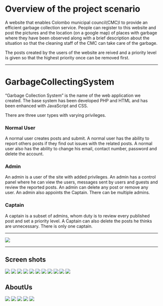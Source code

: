 # Overview of the project scenario  

A website that enables Colombo municipal council(CMC)l to provide an efficient garbage collection service. People can register to this website and post the pictures and the location (on a google map) of places with garbage where they have been observed along with a brief description about the situation so that the cleaning staff of the CMC can take care of the garbage. 

The posts created by the users of the website are reived and a priority level is given so that the highest priority once can be removed first.
***
# GarbageCollectingSystem

“Garbage Collection System” is the name of the web application we created. The base system has been developed PHP and HTML and has been enhanced with JavaScript and CSS. 

There are three user types with varying privileges.

### Normal User
A normal user creates posts and submit. A normal user has the ability to report others posts if they find out issues with the related posts. A normal user also has the ability to change his email, contact number, password and delete the account. 
### Admin
An admin is a user of the site with added privileges. An admin has a control panel where he can view the users, messages sent by users and guests and review the reported posts. An admin can delete any post or remove any user. An admin also appoints the Captain. There can be multiple admins.
### Captain
A captain is a subset of admins, whom duty is to review every published post and set a priority level. A Captain can also delete the posts he thinks are unnecessary. There is only one captain.
***
![](GarbageCollectionSystem/githubReedmeImages/er.png)
***
## Screen shots
![](GarbageCollectionSystem/githubReedmeImages/signup.png)
![](GarbageCollectionSystem/githubReedmeImages/login.png)
![](GarbageCollectionSystem/githubReedmeImages/reover.png)
![](GarbageCollectionSystem/githubReedmeImages/home.png)
![](GarbageCollectionSystem/githubReedmeImages/contactUs.png)
![](GarbageCollectionSystem/githubReedmeImages/posts.png)
![](GarbageCollectionSystem/githubReedmeImages/postsPage.png)
![](GarbageCollectionSystem/githubReedmeImages/postsPgeCaptain.png)
![](GarbageCollectionSystem/githubReedmeImages/vivingpostsUsers.png)
![](GarbageCollectionSystem/githubReedmeImages/vivingpostsCaptain.png)
![](GarbageCollectionSystem/githubReedmeImages/adminControlPanel.png)
## AboutUs
![](GarbageCollectionSystem/githubReedmeImages/asiri.png)
![](GarbageCollectionSystem/githubReedmeImages/indrajith.png)
![](GarbageCollectionSystem/githubReedmeImages/ayesh.png)
![](GarbageCollectionSystem/githubReedmeImages/sewmal.png)
![](GarbageCollectionSystem/githubReedmeImages/piu.png)
